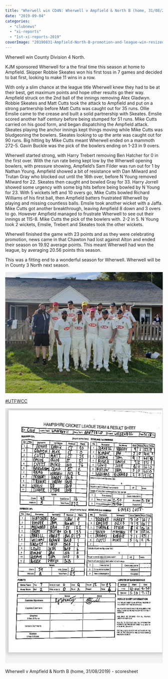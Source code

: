```yaml
---
title: "Wherwell win CD4N: Wherwell v Ampfield & North B (home, 31/08/2019)"
date: "2019-09-04"
categories: 
  - "clubnews"
  - "xi-reports"
  - "1st-xi-reports-2019"
coverImage: "20190831-Ampfield-North-B-promotion-and-league-win-resized.jpeg"
---
```


Wherwell win County Division 4 North.

KJM sponsored Wherwell for a the final time this season at home to Ampfield. Skipper Robbie Skeates won his first toss in 7 games and decided to bat first, looking to make 11 wins in a row.

With only a slim chance at the league title Wherwell knew they had to be at their best, get maximum points and hope other results go their way. Ampfield struck on the 2nd ball of the innings removing Alex Gladwyn. Robbie Skeates and Matt Cutts took the attack to Ampfield and put on a strong partnership before Matt Cutts was caught out for 35 runs. Ollie Emslie came to the crease and built a solid partnership with Skeates. Emslie scored another half century before being stumped for 51 runs. Mike Cutts carried on his good form, and began dispatching the Ampfield attack. Skeates playing the anchor innings kept things moving while Mike Cutts was bludgeoning the bowlers. Skeates looking to up the ante was caught out for 90 runs. Big hitting by Mike Cutts meant Wherwell ended on a mammoth 272-5. Gavin Buckle was the pick of the bowlers ending on 1-23 in 9 overs.

Wherwell started strong, with Harry Trebert removing Ben Hatcher for 0 in the first over. With the run rate being kept low by the Wherwell opening bowlers, with pressure showing, Ampfield’s Sam Filder was run out for 1 by Nathan Young. Ampfield showed a bit of resistance with Dan Milward and Trutan Gray who blocked out until the 16th over, before N Young removed Milward for 22. Skeates then caught and bowled Gray for 33. Harry Jorrell showed some urgency with some big hits before being bowled by N Young for 23. With 5 wickets left and 10 overs go, Mike Cutts bowled Richard Williams of his first ball, then Ampfield batters frustrated Wherwell by playing and missing countless balls. Emslie took another wicket with a Jaffa. Mike Cutts got another breakthrough, leaving Ampfield 8 down and 3 overs to go. However Ampfield managed to frustrate Wherwell to see out their innings at 115-8. Mike Cutts the pick of the bowlers with. 2-2 in 5. N Young took 2 wickets, Emslie, Trebert and Skeates took the other wickets.

Wherwell finished the game with 23 points and as they were celebrating promotion, news came in that Chawton had lost against Alton and ended their season on 19.92 average points. This meant Wherwell had won the league, by averaging 20.56 points this season.

This was a fitting end to a wonderful season for Wherwell. Wherwell will be in County 3 North next season.

[![](images/20190831-Ampfield-North-B-promotion-and-league-win-resized-1024x787.jpeg)](https://www.wherwellcc.co.uk/wp-content/uploads/2019/09/20190831-Ampfield-North-B-promotion-and-league-win-resized.jpeg)

[#UTFWCC](https://twitter.com/search?q=%23UTFWCC)

[![](images/20190831-Ampfield-North-B.jpg)](https://www.wherwellcc.co.uk/wp-content/uploads/2019/09/20190831-Ampfield-North-B.jpg)

Wherwell v Ampfield & North B (home, 31/08/2019) - scoresheet
